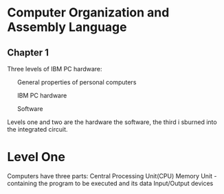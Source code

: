 
<h1>Computer Organization and Assembly Language</h1>
<h2>Chapter 1</h2>
<body>
Three levels of IBM PC hardware:

<ol>General properties of personal computers</ol>

<ol>IBM PC hardware</ol>

<ol>Software</ol>
Levels one and two are the hardware the software, the third i sburned into the integrated circuit.

<h1>Level One</h1>
 Computers have three parts:
 Central Processing Unit(CPU)
 Memory Unit - containing the program to be executed and its data
 Input/Output devices
</body>
